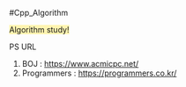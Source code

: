 #Cpp_Algorithm

<span style='background-color:#fff5b1'>Algorithm study!</span>

PS URL
1. BOJ : https://www.acmicpc.net/
2. Programmers : https://programmers.co.kr/
